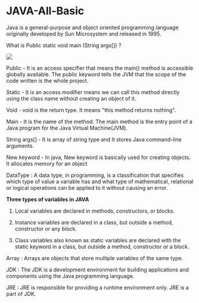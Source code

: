 # JAVA-All-Basic

Java is a general-purpose and object oriented programming language originally developed by Sun Microsystem and released in 1995. 

What is Public static void main (String args[]) ?<br>


![](https://media.geeksforgeeks.org/wp-content/uploads/20220105123954/Group2-660x330.jpg)

Public - It is an access specifier that means the main() method is accessible globally available. The public keyword tells the JVM that the scope of the code written is the whole project.

Static - It is an access modifier means we can call this method directly using the class name without creating an object of it.

Void - void is the return type. It means "this method returns nothing".

Main - It is the name of the method. The main method is the entry point of a Java program for the Java Virtual Machine(JVM). 

String args[] - It is array of string type and It stores Java command-line arguments. 

New keyword - In java, New keyword is basically used for creating objects. It allocates memory for an object

DataType : A data type, in programming, is a classification that specifies which type of value a variable has and what type of mathematical, relational or logical operations can be applied to it without causing an error.

<b>Three types of variables in JAVA</b>

1. Local variables are declared in methods, constructors, or blocks.

2. Instance variables are declared in a class, but outside a method, constructor or any block.

3. Class variables also known as static variables are declared with the static keyword in a class, but outside a method, constructor or a block.

Array : Arrays are objects that store multiple variables of the same type.

JDK : The JDK is a development environment for building applications and components using the Java programming language. 

JRE : JRE is responsible for providing a runtime environment only. JRE is a part of JDK.

